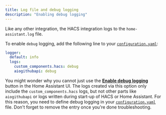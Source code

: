 ```yaml
---
title: Log file and debug logging
description: "Enabling debug logging"
---
```


Like any other integration, the HACS integration logs to the `home-assistant.log` file.

To enable `debug` logging, add the following line to your [`configuration.yaml`](https://www.home-assistant.io/docs/configuration/):

```yaml title="configuration.yaml"
logger:
  default: info
  logs:
    custom_components.hacs: debug
    aiogithubapi: debug
```

You might wonder why you cannot just use the [**Enable debug logging**](https://www.home-assistant.io/docs/configuration/troubleshooting/#debug-logs-and-diagnostics) button in the Home Assistant UI. The logs created via this option only include the `custom_components.hacs` logs, but not other parts like `aiogithubapi` or logs written during start-up of HACS or Home Assistant. For this reason, you need to define debug logging in your [`configuration.yaml`](https://www.home-assistant.io/docs/configuration/) file. Don't forget to remove the entry once you're done troubleshooting.

